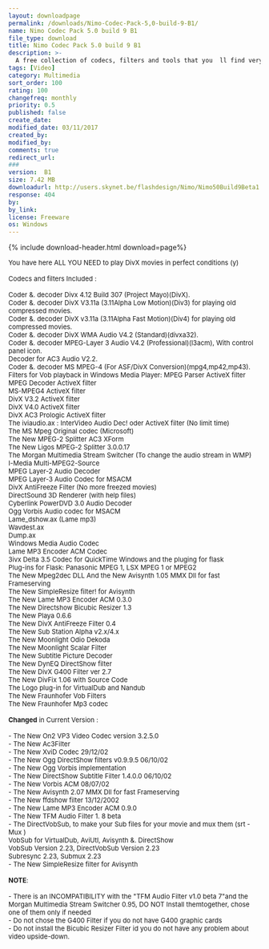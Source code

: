 ```yaml
---
layout: downloadpage
permalink: /downloads/Nimo-Codec-Pack-5,0-build-9-B1/
name: Nimo Codec Pack 5.0 build 9 B1
file_type: download
title: Nimo Codec Pack 5.0 build 9 B1
description: >-
  A free collection of codecs, filters and tools that you  ll find very useful
tags: [Video]
category: Multimedia
sort_order: 100
rating: 100
changefreq: monthly
priority: 0.5
published: false
create_date: 
modified_date: 03/11/2017
created_by: 
modified_by: 
comments: true
redirect_url: 
### 
version:  B1
size: 7.42 MB
downloadurl: http://users.skynet.be/flashdesign/Nimo/Nimo50Build9Beta1.exe
response: 404
by: 
by_link: 
license: Freeware
os: Windows
---
```


{% include download-header.html download=page%}

<p style="fix-download-text !important">
<p><font size="2"><p>You have here ALL YOU NEED to play DivX movies in perfect conditions (y)<br />
<br />
Codecs and filters Included :<br />
<br />
Coder &amp;. decoder Divx 4.12 Build 307 (Project Mayo)(DivX). <br />
Coder &amp;. decoder DivX V3.11a (3.11Alpha Low Motion)(Div3) for playing old compressed movies. <br />
Coder &amp;. decoder DivX v3.11a (3.11Alpha Fast Motion)(Div4) for playing old compressed movies. <br />
Coder &amp;. decoder DivX WMA Audio V4.2 (Standard)(divxa32). <br />
Coder &amp;. decoder MPEG-Layer 3 Audio V4.2 (Professional)(l3acm), With control panel icon. <br />
Decoder for AC3 Audio V2.2. <br />
Coder &amp;. decoder MS MPEG-4 (For ASF/DivX Conversion)(mpg4,mp42,mp43). <br />
Filters for Vob playback in Windows Media Player: MPEG Parser ActiveX filter MPEG Decoder ActiveX filter <br />
MS-MPEG4 ActiveX filter <br />
DivX V3.2 ActiveX filter <br />
DivX V4.0 ActiveX filter <br />
DivX AC3 Prologic ActiveX filter <br />
The iviaudio.ax : InterVideo Audio Dec! oder ActiveX filter (No limit time) <br />
The MS Mpeg Original codec (Microsoft) <br />
The New MPEG-2 Splitter AC3 XForm <br />
The New Ligos MPEG-2 Splitter 3.0.0.17 <br />
The Morgan Multimedia Stream Switcher (To change the audio stream in WMP) <br />
I-Media Multi-MPEG2-Source <br />
MPEG Layer-2 Audio Decoder <br />
MPEG Layer-3 Audio Codec for MSACM <br />
DivX AntiFreeze Filter (No more freezed movies) <br />
DirectSound 3D Renderer (with help files) <br />
Cyberlink PowerDVD 3.0 Audio Decoder <br />
Ogg Vorbis Audio codec for MSACM <br />
Lame_dshow.ax (Lame mp3) <br />
Wavdest.ax <br />
Dump.ax <br />
Windows Media Audio Codec <br />
Lame MP3 Encoder ACM Codec <br />
3ivx Delta 3.5 Codec for QuickTime Windows and the pluging for flask <br />
Plug-ins for Flask: Panasonic MPEG 1, LSX MPEG 1 or MPEG2 <br />
The New Mpeg2dec DLL And the New Avisynth 1.05 MMX Dll for fast Frameserving <br />
The New SimpleResize filter! for Avisynth <br />
The New Lame MP3 Encoder ACM 0.3.0 <br />
The New Directshow Bicubic Resizer 1.3 <br />
The New Playa 0.6.6 <br />
The New DivX AntiFreeze Filter 0.4 <br />
The New Sub Station Alpha v2.x/4.x <br />
The New Moonlight Odio Dekoda <br />
The New Moonlight Scalar Filter <br />
The New Subtitle Picture Decoder <br />
The New DynEQ DirectShow filter <br />
The New DivX G400 Filter ver 2.7 <br />
The New DivFix 1.06 with Source Code <br />
The Logo plug-in for VirtualDub and Nandub <br />
The New Fraunhofer Vob Filters <br />
The New Fraunhofer Mp3 codec <br />
<br />
<strong>Changed</strong> in Current Version :<br />
<br />
- The New On2 VP3 Video Codec version 3.2.5.0 <br />
- The New Ac3Filter <br />
- The New XviD Codec 29/12/02 <br />
- The New Ogg DirectShow filters v0.9.9.5 06/10/02 <br />
- The New Ogg Vorbis implementation <br />
- The New DirectShow Subtitle Filter 1.4.0.0 06/10/02 <br />
- The New Vorbis ACM 08/07/02 <br />
- The New Avisynth 2.07 MMX Dll for fast Frameserving <br />
- The New ffdshow filter 13/12/2002 <br />
- The New Lame MP3 Encoder ACM 0.9.0 <br />
- The New TFM Audio Filter 1. 8 beta <br />
- The DirectVobSub, to make your Sub files for your movie and mux them (srt - Mux ) <br />
VobSub for VirtualDub, AviUtl, Avisynth &amp;. DirectShow <br />
VobSub Version 2.23, DirectVobSub Version 2.23 <br />
Subresync 2.23, Submux 2.23 <br />
- The New SimpleResize filter for Avisynth <br />
<br />
<strong>NOTE</strong>:<br />
<br />
- There is an INCOMPATIBILITY with the "TFM Audio Filter v1.0 beta 7"and the Morgan Multimedia Stream Switcher 0.95, DO NOT Install themtogether, chose one of them only if needed <br />
- Do not chose the G400 Filter if you do not have G400 graphic cards<br />
- Do not install the Bicubic Resizer Filter id you do not have any problem about video upside-down.</p></p></p>
